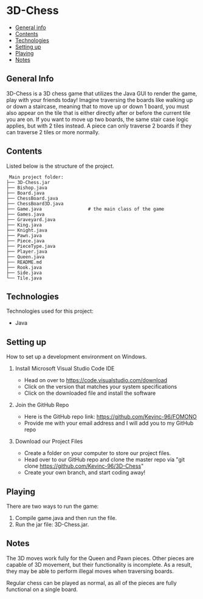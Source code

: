 <!-- Readme Start:
* This readme format was taken from a previous project
Source: https://github.com/Kevinc-96/Phresh/blob/main/README.md#general-info -->

# 3D-Chess

* [General info](#general-info)
* [Contents](#contents)
* [Technologies](#technologies)
* [Setting up](#setting-up)
* [Playing](#playing)
* [Notes](#notes)


## General Info
3D-Chess is a 3D chess game that utilizes the Java GUI to render the game, play with your friends today! Imagine traversing the boards like walking up or down a staircase, meaning that to move up or down 1 board, you must also appear on the tile that is either directly after or before the current tile you are on. If you want to move up two boards, the same stair case logic applies, but with 2 tiles instead. A piece can only traverse 2 boards if they can traverse 2 tiles or more normally.

## Contents
Listed below is the structure of the project.

```
 Main project folder: 
├── 3D-Chess.jar                
├── Bishop.java              
├── Board.java              
├── ChessBoard.java
├── ChessBoard3D.java
├── Game.java                 # the main class of the game
├── Games.java
├── Graveyard.java
├── King.java
├── Knight.java
├── Pawn.java
├── Piece.java
├── PieceType.java
├── Player.java
├── Queen.java
├── README.md
├── Rook.java
├── Side.java
└── Tile.java

```
## Technologies
Technologies used for this project:
* Java

## Setting up
How to set up a development environment on Windows.
1. Install Microsoft Visual Studio Code IDE
    * Head on over to https://code.visualstudio.com/download
    * Click on the version that matches your system specifications
    * Click on the downloaded file and install the software

2. Join the GitHub Repo
    * Here is the GitHub repo link: https://github.com/Kevinc-96/FOMONO
    * Provide me with your email address and I will add you to my GitHub repo

4. Download our Project Files 
    * Create a folder on your computer to store our project files.
    * Head over to our GitHub repo and clone the master repo via "git clone https://github.com/Kevinc-96/3D-Chess"
    * Create your own branch, and start coding away!

## Playing
There are two ways to run the game:
1. Compile game.java and then run the file.
2. Run the jar file: 3D-Chess.jar.

## Notes
The 3D moves work fully for the Queen and Pawn pieces. Other pieces are capable of 3D movement, but their functionality is incomplete. As a result, they may be able to perform illegal moves when traversing boards. 

Regular chess can be played as normal, as all of the pieces are fully functional on a single board.
```
